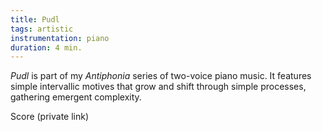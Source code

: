 ```yaml
---
title: Pudl
tags: artistic
instrumentation: piano
duration: 4 min.
---
```

*Pudl* is part of my *Antiphonia* series of two-voice piano music. It features simple intervallic motives that grow and shift through simple processes, gathering emergent complexity.
<div class="button-2">Score (private link)</div>